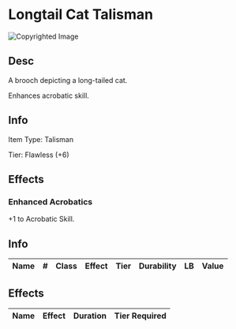 # Longtail Cat Talisman

![Copyrighted Image](LongtailCatTalisman.png)

## Desc

A brooch depicting a long-tailed cat.

Enhances acrobatic skill.

## Info

Item Type: Talisman

Tier: Flawless (+6)

## Effects

### Enhanced Acrobatics

+1 to Acrobatic Skill.

## Info

| Name | # | Class | Effect | Tier | Durability | LB | Value |
| :--: | :-: | :---: | :----: | :--: | :--------: | :-: | :---: |

## Effects

| Name | Effect | Duration | Tier Required |
| :--- | :----: | :------: | :-----------: |
